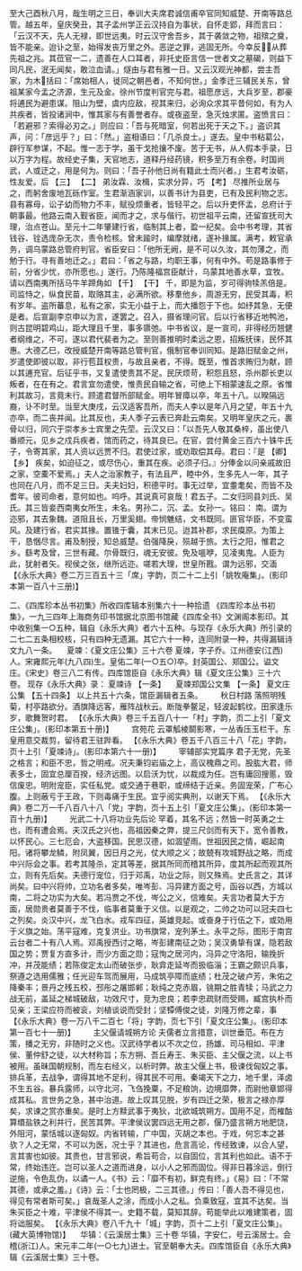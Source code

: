 <!-- { "loadSidebar": true } -->
至大己酉秋八月，哉生明之三日，奉训大夫席君诚信甫卒官同知威楚、开南等路总管。越五年，皇庆癸丑，其子孟州学正云汉持自为事状，自怀走郢，拜而言曰：「云汉不天，先人无禄，即世远夷。时云汉守舍吾乡，其于袭敛之物，祖殡之奠，皆不能亲。迨讣之至，始得发丧万里之外。恶逆之罪，逃固无所。今幸反，从葬先祖之兆。其莅官一二，遗善在人口耳者，非托史臣言信一世者文之墓碣，则益下同凡民，泯无闻矣，敢泣血请。」燧由与君有雅一日。又云汉观光神都，尝主吾家，为木括曰：「席始相人，徙同之朝邑者，不知何世。」金季迁三辅民关东，曾祖某家今孟之济源，生元及金。徐州节度判官完与君。祖愿彦远，大兵岁至，郡豪将逋民为避患谋。阻山为壁，虞内应敌，视其来归，必询众求其平昔何如，有为人共疾者，皆投诸涧中，惟其家与有善誉者存。或夜盗至，急灭烛求匿。盗愤言曰：「若避邪？索得必刃之。」则应曰：「吾与死暗室，何若出死于天之下。」盗识其声，问：「彦远乎？」曰：「然。」盗相语曰：「几杀良士。」遂去。皇中书粘葛公，辟行军参谋，不起。惟一志于学，虽干戈抢攘不废。苦于无书，从人假本手录，日以万字为程。故经史子集，天官地志，道释丹经药镜，积多至万有余卷。时国尚武，人或迂之，用是何为。则曰：「吾子孙他日尚有籍此士而兴者。」生君考汝砺，性友爱。后 【三】  【二】 弟汝霖、汝楫，实求分异，巧 【考】 尽推所业居与之，而躬舍废地瓦砾作室。生君渐涵家训，以善书计为县吏，已有及民利物之志。县有寡母，讼子幼而物力不丰，赋役烦重者，皆轻平之。后以升吏怀孟，总府计于朝事最。他路云南入觐省臣，闻而才之，求与偕行。初世祖平云南，还留宣抚司大理，治点苍山。至元十二年肇建行省，临制其上者，盈一纪矣。会中书考理，其省钱谷、铨选庞杂无次，责令检核。曾未踰时，编摩就绪，遂补掾属。满考，敕官承务，调乌蒙路总管府判官。省臣安曰：「他所无阙，是不可以久汝，其勿薄之，而勉于行。寻有善地迁之。」君曰：「省之与路，均职王事，何有中外。苟是路事修于前，分省少忧，亦所愿也。」遂行。乃陈隆福宫臣献计，乌蒙其地善水草，宜牧。请以西南夷所括马牛羊蹄角如 【千】  【干】 千，即是为监，岁可得驹犊羔倍是。司监恃之，纵食民苗，取赂其主，必满所欲。移羣他乡，周游无穷，民受其毒，积有岁年。盗所蕃息，私有之家，实无小益于上，而大播怨于下也。如纾其急，无便是者。后宣副李京申以为言，遂罢之。召入，摄省理问官。后以行省移近地鸭池，则古昆明碧鸡山，距大理且千里，事多隳弛。中书省议，是一宣司，非得经历翘健者纲维之，不可。遂以君代裴者为之。至则善推明时柔远之恩，招叛抚徕，民怀其惠。大德乙巳，改授威楚开南等路总管判官，俄制官奉训同知。是路旧赋金之州，岁遣使即彼以取，非行苞苴权贵，与故且亲者，不得。既至，惟首求贿归为献，顾以其逋充官。后征乎书，又复遣使责其不足。民厌烦苛，积怨且怒，杀州郡长吏以叛者，在在有之。君言宜勿遣使，惟责民自输之省，可绝上下相蒙速乱之原。省惟利其故习，言竟未行。顾遣君督所部赋金。明年冒瘴以卒，年五十八。以暌隔远裔，讣不时至。当至大庚戌，云汉适客吾所，而夫人李以是年八月之望，年五十九亦卒，而二丧并闻。比其反也，夫人季子云表已奔赴云南矣。又明年皇庆之元，裹骨以归，同穴于崇孝乡士宾里之先茔。云汉又曰：「以吾先人敬其桑梓，虽出使八番顺元，见乡之戍兵疾者，馆而药之，待其良已。在官，尝付黄金三百六十铢牛氏子，令寄其家，其人资以远贾不归。君使过家，或劝取偿其母。君曰：『是 【卿】  【乡】 疾矣，如迫征之，或尽伤心，重其在疾。必须子归。』分俸金以问亲戚故旧之家，空橐不爱焉。」夫人之治家教子，有法且严，睦中外，生多先人一年，其子也同在八月，而不足三日。夫夫妇妇，积德平时。事无过举，宜耋耄矣，而皆不及耆年。彼司命者，意何如也。呜呼。其说真可哀哉！君五子。二女归同县刘氏、吴氏。其三皆妾西南夷女所生，未名。男孙二，沉、孟。女孙一。铭曰：
南。谓为迩邪，其去象魏。道阻且长，万里奚翅。帝悯魋结，文书既同。匪官华臣，不变蛮风。及建行省，君实其掾。置锥于囊，其末已见。迨其补郡，求民瘼原。为策上干，恳悃尽言。甫及制授，知总威楚。伯强降戾，殒越于旅。太行之阳，惟君之乡。繇考及曾，三世有藏。尔骨既归，魂无安彼。免及嗢咿，见凌夷鬼。人臣为此，犹射者矢。视侯之张，继所远迩。嗟若大理，世皇所戡。谓为远邪，交湎
 【《永乐大典》卷二万三百五十三「席」字韵，页二十二上引「姚牧庵集」。(影印本第一百八十三册)】 


二、《四库珍本丛书初集》所收四库辑本别集六十一种拾遗
《四库珍本丛书初集》，一九三四年上海商务印书馆据北京图书馆藏《四库全书》文渊阁本影印。其中收别集一○五种，辑自《永乐大典》者六十五种。与现存《永乐大典》所引录的二七二五条相校核，只有四种无遗漏。其它六十一种，连同附录一种，共得漏辑诗文九八一条。
　夏竦：《夏文庄公集》三十六卷
夏竦，字子乔。江州德安(江西)人。宋雍熙元年(九八四)生。皇佑二年(一○五○)卒。封英国公、郑国公。谥文庄。《宋史》卷三八二有传。四库馆臣自《永乐大典》辑《夏文庄公集》三十六卷。
现存《永乐大典》录：
夏竦诗 【一条】 　夏竦郑国公文集 【一条】 
夏文庄公集 【五十四条】 
以上共五十六条，馆臣漏辑者五条。
　　秋日村路
落照明残菊，村亭路欲分。酒旗降远客，雁阵战秋云。断陇拳鳌足，轻波起鹤纹。田家逢乐岁，歌舞贺时君。
 【《永乐大典》卷三千五百八十一「村」字韵，页二上引「夏文庄公集」。(影印本第五十册)】 
　　宫苑花 
云罩觚棱鬬影寒，一丛香压玉栏干。东皇用意交裁剪，留待君王驻跸看。
 【《永乐大典》卷五千八百三十八「花」字韵，页十上引「夏竦诗」。(影印本第六十一册)】 
　　宰辅部实党篇序
君子无党，先圣之格言；和臣不忠，哲之明戒。况夫秉钧岩庙之上，高议槐鼎之司。股肱大君，师表多士，固宜总厘百揆，经济远图。以启沃为忧，以裁成为任。岂有庸回搜慝，毁信废忠。明附宠臣，实任私党。或交通于巷职，或缔结于近亲。务固宠荣，广布心腹。上则蔽亏于王政，下则毒痛于生民。宜乎阅实典刑，以谢天下焉。
 【《永乐大典》卷二万一千八百八十八「党」字韵，页十五上引「夏文庄公集」。(影印本第一百十九册)】 
　　光武二十八将功业先后论
罕着，其名不远；然皆一时英勇之士也，而有遭会焉。夫汉氏之兴也，高祖因秦之弊，提三尺剑而有天下，宽令善教，以怀民心。三七厄会，大盗移国。民思汉德，如涸望雨。世祖因民之情，崛起南阳。诸将攀龙鳞，附凤翼，因日月之光，仗大顺之义；故兢有攻城野战之略，而成中兴际会之事。若考其隆杀，定其等差，据其所同而稽其所异，度其所起而观其所立，则有先后矣。夫德行宠位，归于邓禹，功业之际，则又殊焉。史氏言之，其详尚矣。曰中兴将帅，立功名者多矣，唯岑彭、冯异建方面之号，函谷以西，方城以南，二将之功实为大矣。若冯贾之不伐，岑公之义，信难矣。夫言功者莫大于方面，居勋贵者莫善于不伐，临事者莫重于义信。以是观之，二帅之功可以冠夫四七之列矣。炎汉中兴，龙飞白水。戎车四征，英雄竞起。或奋身于行伍之下，或効用于义旗之始。荡平寇难，克复洪业。功书旗常，宠列茅土。永平之际，图形于南宫云台者二十有八人焉。邓禹授西讨之略，岑彭建南征之効；吴汉勇挚有谋，隐若敌国之势；贾复方直多计，而少方面之勋；寇恂之居河内，冯异之守洛阳，输挽折冲，并茂能绩；若陈俊定太山而破张步，耿弇走延岑而扱临淄；王霸之颇识兵事，祭遵之选用儒雅；任光迎车驾而展用，马成筑亭障而底绩；杜茂之破卢芳，朱佑之降秦丰；景丹之残五校，邳彤之屠邯郸；耿纯之克赤眉，铫期之胜青犊；马武之力战无前，盖延之梯城破敌，功效尺寸，竞为忠良；若李忠疏财而受赐，臧宫执朴而见亲；王梁应符而被衮，刘植谈说而受封；坚镡傅俊之徒，刘隆万修之辈，事
 【《永乐大典》卷一万八千二百七「将」字韵，页七下引「夏文庄公集」。(影印本第一百七十一册)】 
　　主父偃请城朔方论
夫儒者立言措意，训世垂范。布在方策，播之无穷，非随时之义也。汉武待学者以不次之位，扬雄、司马相如、平津侯、董仲舒之徒，以大材称旨；东方朔、吾丘寿王、朱买臣、主父偃之流，以上书被用。虽昧国朝规制，而左右经义，以析时弊。故主父偃上书，极谏伐匈奴之事。排兵革，去战争，谓得其地不足利，得其民不可用。秦竭天下之力，地千里，泽卤不生五谷。暴兵露师，以守北河，飞刍挽粟，不足粮饷，边境靡弊，而尉他章邯得成其私。言世务之急，甚中治道。故上叹其见脱，岁有四迁之荣，极言之禄亦厚矣，求谏之赏亦重矣。是时上方黩武事于夷狄，北欲城筑朔方。国用不足，而榷酤算缗盐铁之利并行，民苦其弊。平津侯议罢四远无用之郡，偃乃盛言朔方地肥饶，外阻河，蒙恬城以逐匈奴。内省转输，广中国，灭胡之本也。于戏，何忘本之甚欤？人之无常，不可以为医，况士乎？其进也，危言高论，传经致谏，以合人望，言其害也如彼。其贵也，甘言邪说，希旨苟合，以自固位，言其利也如此。语不于常，终始违迕。岂可以圣人之道而进身，以小人之邪而固位。得非日暮涂远，倒行逆施，令色乱伪，以谲一人。《书》云：「靡不有初，鲜克有终。」《易》曰：「不常其德，或承之羞。」《诗》云：「士也罔极，二三其德。」传曰：「善人吾不得见也，得见有常者斯可矣。」哀哉圣人之涂，而成小人之私。负乘致寇，宜其不达矣。当朱买臣之十难，平津侯不得其一。史籍不载，莫知其辞。苟能举此以难建策者，固将诎服矣。
 【《永乐大典》卷八千九十「城」字韵，页十二上引「夏文庄公集」。(藏大英博物馆)】 
　华镇：《云溪居士集》三十卷
华镇，字安仁，号云溪居士。会稽(浙江)人。宋元丰二年(一○七九)进士。官至朝奉大夫。四库馆臣自《永乐大典》辑《云溪居士集》三十卷。
